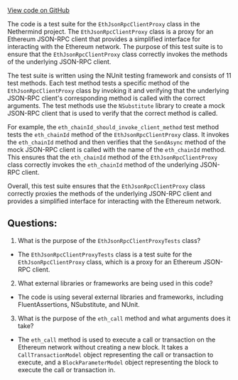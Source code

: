 [View code on GitHub](https://github.com/nethermindeth/nethermind/Nethermind.Facade.Test/Proxy/EthJsonRpcClientProxyTests.cs)

The code is a test suite for the `EthJsonRpcClientProxy` class in the Nethermind project. The `EthJsonRpcClientProxy` class is a proxy for an Ethereum JSON-RPC client that provides a simplified interface for interacting with the Ethereum network. The purpose of this test suite is to ensure that the `EthJsonRpcClientProxy` class correctly invokes the methods of the underlying JSON-RPC client.

The test suite is written using the NUnit testing framework and consists of 11 test methods. Each test method tests a specific method of the `EthJsonRpcClientProxy` class by invoking it and verifying that the underlying JSON-RPC client's corresponding method is called with the correct arguments. The test methods use the `NSubstitute` library to create a mock JSON-RPC client that is used to verify that the correct method is called.

For example, the `eth_chainId_should_invoke_client_method` test method tests the `eth_chainId` method of the `EthJsonRpcClientProxy` class. It invokes the `eth_chainId` method and then verifies that the `SendAsync` method of the mock JSON-RPC client is called with the name of the `eth_chainId` method. This ensures that the `eth_chainId` method of the `EthJsonRpcClientProxy` class correctly invokes the `eth_chainId` method of the underlying JSON-RPC client.

Overall, this test suite ensures that the `EthJsonRpcClientProxy` class correctly proxies the methods of the underlying JSON-RPC client and provides a simplified interface for interacting with the Ethereum network.
## Questions: 
 1. What is the purpose of the `EthJsonRpcClientProxyTests` class?
- The `EthJsonRpcClientProxyTests` class is a test suite for the `EthJsonRpcClientProxy` class, which is a proxy for an Ethereum JSON-RPC client.

2. What external libraries or frameworks are being used in this code?
- The code is using several external libraries and frameworks, including FluentAssertions, NSubstitute, and NUnit.

3. What is the purpose of the `eth_call` method and what arguments does it take?
- The `eth_call` method is used to execute a call or transaction on the Ethereum network without creating a new block. It takes a `CallTransactionModel` object representing the call or transaction to execute, and a `BlockParameterModel` object representing the block to execute the call or transaction in.